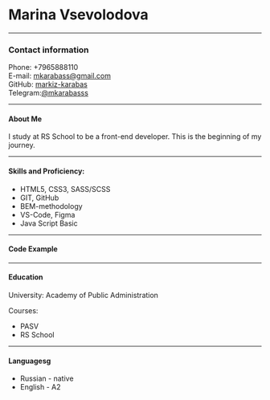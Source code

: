 # Marina Vsevolodova  
***  
### Contact information  
Phone: +7965888110  
E-mail: [mkarabass@gmail.com](mkarabass@gmail.com)  
GitHub: [markiz-karabas](https://github.com/markiz-karabas)  
Telegram:[@mkarabasss](t.me/mkarabasss) 

***  
#### About Me  
I study at RS School to be a front-end developer. This is the beginning of my journey.  

***  
#### Skills and Proficiency:  
* HTML5, CSS3, SASS/SCSS  
* GIT, GitHub  
* BEM-methodology  
* VS-Code, Figma  
* Java Script Basic  

***  
#### Code Example

  
***  
#### Education  
University: Academy of Public Administration  

Courses:  
* PASV  
* RS School

***  
#### Languagesg  
* Russian - native  
* English - A2